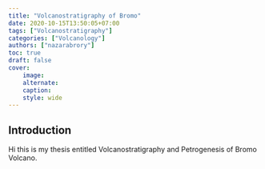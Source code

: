 ```yaml
---
title: "Volcanostratigraphy of Bromo"
date: 2020-10-15T13:50:05+07:00
tags: ["Volcanostratigraphy"]
categories: ["Volcanology"]
authors: ["nazarabrory"]
toc: true
draft: false
cover:
    image: 
    alternate:
    caption:
    style: wide
---
```


## Introduction
Hi this is my thesis entitled Volcanostratigraphy and Petrogenesis of Bromo Volcano.